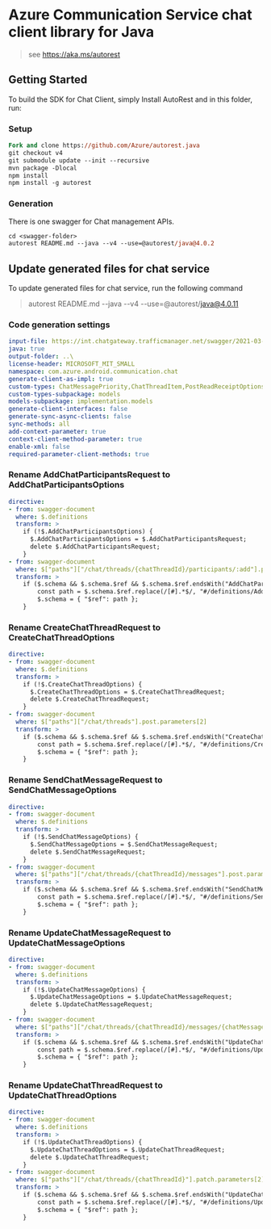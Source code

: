 # Azure Communication Service chat client library for Java

> see https://aka.ms/autorest
## Getting Started

To build the SDK for Chat Client, simply Install AutoRest and in this folder, run:

### Setup
```ps
Fork and clone https://github.com/Azure/autorest.java
git checkout v4
git submodule update --init --recursive
mvn package -Dlocal
npm install
npm install -g autorest
```

### Generation

There is one swagger for Chat management APIs. 

```ps
cd <swagger-folder>
autorest README.md --java --v4 --use=@autorest/java@4.0.2
```

## Update generated files for chat service
To update generated files for chat service, run the following command

> autorest README.md --java --v4 --use=@autorest/java@4.0.11

### Code generation settings
``` yaml
input-file: https://int.chatgateway.trafficmanager.net/swagger/2021-03-01-preview5/swagger.json
java: true
output-folder: ..\
license-header: MICROSOFT_MIT_SMALL
namespace: com.azure.android.communication.chat
generate-client-as-impl: true
custom-types: ChatMessagePriority,ChatThreadItem,PostReadReceiptOptions,SendChatMessageOptions,UpdateChatMessageOptions,UpdateChatThreadOptions,ChatMessageType,SendChatMessageResult,AddChatParticipantsResult
custom-types-subpackage: models
models-subpackage: implementation.models
generate-client-interfaces: false
generate-sync-async-clients: false
sync-methods: all
add-context-parameter: true
context-client-method-parameter: true
enable-xml: false
required-parameter-client-methods: true
```

### Rename AddChatParticipantsRequest to AddChatParticipantsOptions
``` yaml
directive:
- from: swagger-document
  where: $.definitions
  transform: >
    if (!$.AddChatParticipantsOptions) {
      $.AddChatParticipantsOptions = $.AddChatParticipantsRequest;
      delete $.AddChatParticipantsRequest;
    }
- from: swagger-document
  where: $["paths"]["/chat/threads/{chatThreadId}/participants/:add"].post.parameters[2]
  transform: >
    if ($.schema && $.schema.$ref && $.schema.$ref.endsWith("AddChatParticipantsRequest")) {
        const path = $.schema.$ref.replace(/[#].*$/, "#/definitions/AddChatParticipantsOptions");
        $.schema = { "$ref": path };
    }
```

### Rename CreateChatThreadRequest to CreateChatThreadOptions
``` yaml
directive:
- from: swagger-document
  where: $.definitions
  transform: >
    if (!$.CreateChatThreadOptions) {
      $.CreateChatThreadOptions = $.CreateChatThreadRequest;
      delete $.CreateChatThreadRequest;
    }
- from: swagger-document
  where: $["paths"]["/chat/threads"].post.parameters[2]
  transform: >
    if ($.schema && $.schema.$ref && $.schema.$ref.endsWith("CreateChatThreadRequest")) {
        const path = $.schema.$ref.replace(/[#].*$/, "#/definitions/CreateChatThreadOptions");
        $.schema = { "$ref": path };
    }
```

### Rename SendChatMessageRequest to SendChatMessageOptions
``` yaml
directive:
- from: swagger-document
  where: $.definitions
  transform: >
    if (!$.SendChatMessageOptions) {
      $.SendChatMessageOptions = $.SendChatMessageRequest;
      delete $.SendChatMessageRequest;
    }
- from: swagger-document
  where: $["paths"]["/chat/threads/{chatThreadId}/messages"].post.parameters[2]
  transform: >
    if ($.schema && $.schema.$ref && $.schema.$ref.endsWith("SendChatMessageRequest")) {
        const path = $.schema.$ref.replace(/[#].*$/, "#/definitions/SendChatMessageOptions");
        $.schema = { "$ref": path };
    }
```

### Rename UpdateChatMessageRequest to UpdateChatMessageOptions
``` yaml
directive:
- from: swagger-document
  where: $.definitions
  transform: >
    if (!$.UpdateChatMessageOptions) {
      $.UpdateChatMessageOptions = $.UpdateChatMessageRequest;
      delete $.UpdateChatMessageRequest;
    }
- from: swagger-document
  where: $["paths"]["/chat/threads/{chatThreadId}/messages/{chatMessageId}"].patch.parameters[3]
  transform: >
    if ($.schema && $.schema.$ref && $.schema.$ref.endsWith("UpdateChatMessageRequest")) {
        const path = $.schema.$ref.replace(/[#].*$/, "#/definitions/UpdateChatMessageOptions");
        $.schema = { "$ref": path };
    }
```

### Rename UpdateChatThreadRequest to UpdateChatThreadOptions
``` yaml
directive:
- from: swagger-document
  where: $.definitions
  transform: >
    if (!$.UpdateChatThreadOptions) {
      $.UpdateChatThreadOptions = $.UpdateChatThreadRequest;
      delete $.UpdateChatThreadRequest;
    }
- from: swagger-document
  where: $["paths"]["/chat/threads/{chatThreadId}"].patch.parameters[2]
  transform: >
    if ($.schema && $.schema.$ref && $.schema.$ref.endsWith("UpdateChatThreadRequest")) {
        const path = $.schema.$ref.replace(/[#].*$/, "#/definitions/UpdateChatThreadOptions");
        $.schema = { "$ref": path };
    }
```


